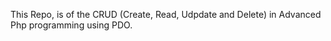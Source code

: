 This Repo, is of the CRUD (Create, Read, Udpdate and Delete) in Advanced Php programming using PDO.
